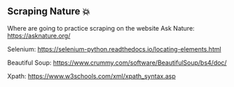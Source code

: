 ## Scraping Nature  :boom: 
Where are going to practice scraping on the website Ask Nature: https://asknature.org/

Selenium: https://selenium-python.readthedocs.io/locating-elements.html

Beautiful Soup: https://www.crummy.com/software/BeautifulSoup/bs4/doc/

Xpath: https://www.w3schools.com/xml/xpath_syntax.asp